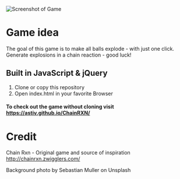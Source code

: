 ![Screenshot of Game](https://github.com/AstiV/ChainRXN/blob/master/images/Screenshot.png)

# Game idea

The goal of this game is to make all balls explode - with just one click. Generate explosions in a chain reaction - good luck!

## Built in JavaScript & jQuery

1. Clone or copy this repository
2. Open index.html in your favorite Browser

#### To check out the game without cloning visit https://astiv.github.io/ChainRXN/

# Credit

Chain Rxn - Original game and source of inspiration
http://chainrxn.zwigglers.com/

Background photo by Sebastian Muller on Unsplash
